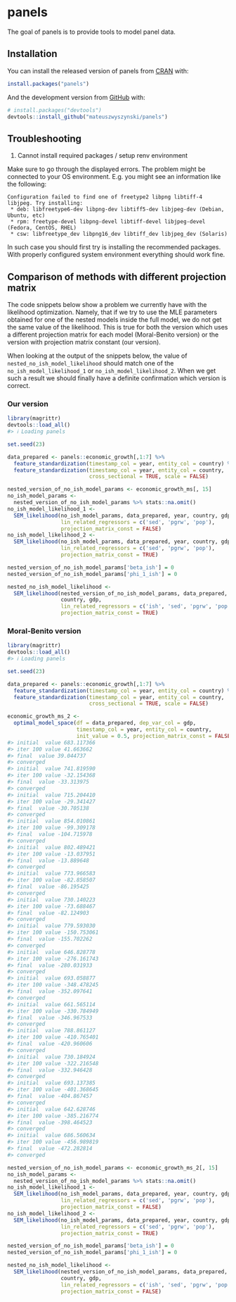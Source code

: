 
<!-- README.md is generated from README.Rmd. Please edit that file -->

# panels

<!-- badges: start -->
<!-- badges: end -->

The goal of panels is to provide tools to model panel data.

## Installation

You can install the released version of panels from
[CRAN](https://CRAN.R-project.org) with:

``` r
install.packages("panels")
```

And the development version from [GitHub](https://github.com/) with:

``` r
# install.packages("devtools")
devtools::install_github("mateuszwyszynski/panels")
```

## Troubleshooting

1.  Cannot install required packages / setup renv environment

Make sure to go through the displayed errors. The problem might be
connected to your OS environment. E.g. you might see an information like
the following:

    Configuration failed to find one of freetype2 libpng libtiff-4 libjpeg. Try installing:
     * deb: libfreetype6-dev libpng-dev libtiff5-dev libjpeg-dev (Debian, Ubuntu, etc)
     * rpm: freetype-devel libpng-devel libtiff-devel libjpeg-devel (Fedora, CentOS, RHEL)
     * csw: libfreetype_dev libpng16_dev libtiff_dev libjpeg_dev (Solaris)

In such case you should first try is installing the recommended
packages. With properly configured system environment everything should
work fine.

## Comparison of methods with different projection matrix

The code snippets below show a problem we currently have with the
likelihood optimization. Namely, that if we try to use the MLE
parameters obtained for one of the nested models inside the full model,
we do not get the same value of the likelihood. This is true for both
the version which uses a different projection matrix for each model
(Moral-Benito version) or the version with projection matrix constant
(our version).

When looking at the output of the snippets below, the value of
`nested_no_ish_model_likelihood` should match one of the
`no_ish_model_likelihood_1` or `no_ish_model_likelihood_2`. When we get
such a result we should finally have a definite confirmation which
version is correct.

### Our version

``` r
library(magrittr)
devtools::load_all()
#> ℹ Loading panels

set.seed(23)

data_prepared <- panels::economic_growth[,1:7] %>%
  feature_standardization(timestamp_col = year, entity_col = country) %>%
  feature_standardization(timestamp_col = year, entity_col = country,
                          cross_sectional = TRUE, scale = FALSE)

nested_version_of_no_ish_model_params <- economic_growth_ms[, 15]
no_ish_model_params <-
  nested_version_of_no_ish_model_params %>% stats::na.omit()
no_ish_model_likelihood_1 <-
  SEM_likelihood(no_ish_model_params, data_prepared, year, country, gdp,
                 lin_related_regressors = c('sed', 'pgrw', 'pop'),
                 projection_matrix_const = FALSE)
no_ish_model_likelihood_2 <-
  SEM_likelihood(no_ish_model_params, data_prepared, year, country, gdp,
                 lin_related_regressors = c('sed', 'pgrw', 'pop'),
                 projection_matrix_const = TRUE)

nested_version_of_no_ish_model_params['beta_ish'] = 0
nested_version_of_no_ish_model_params['phi_1_ish'] = 0

nested_no_ish_model_likelihood <-
  SEM_likelihood(nested_version_of_no_ish_model_params, data_prepared, year,
                 country, gdp,
                 lin_related_regressors = c('ish', 'sed', 'pgrw', 'pop'),
                 projection_matrix_const = TRUE)
```

### Moral-Benito version

``` r
library(magrittr)
devtools::load_all()
#> ℹ Loading panels

set.seed(23)

data_prepared <- panels::economic_growth[,1:7] %>%
  feature_standardization(timestamp_col = year, entity_col = country) %>%
  feature_standardization(timestamp_col = year, entity_col = country,
                          cross_sectional = TRUE, scale = FALSE)

economic_growth_ms_2 <-
  optimal_model_space(df = data_prepared, dep_var_col = gdp,
                      timestamp_col = year, entity_col = country,
                      init_value = 0.5, projection_matrix_const = FALSE)
#> initial  value 683.117366 
#> iter 100 value 41.663662
#> final  value 39.044737 
#> converged
#> initial  value 741.819590 
#> iter 100 value -32.154368
#> final  value -33.313975 
#> converged
#> initial  value 715.204410 
#> iter 100 value -29.341427
#> final  value -30.705138 
#> converged
#> initial  value 854.010861 
#> iter 100 value -99.309178
#> final  value -104.715978 
#> converged
#> initial  value 802.489421 
#> iter 100 value -13.037951
#> final  value -13.889648 
#> converged
#> initial  value 773.966583 
#> iter 100 value -82.858507
#> final  value -86.195425 
#> converged
#> initial  value 730.140223 
#> iter 100 value -73.688467
#> final  value -82.124903 
#> converged
#> initial  value 779.593030 
#> iter 100 value -150.753061
#> final  value -155.702262 
#> converged
#> initial  value 646.828778 
#> iter 100 value -276.161743
#> final  value -280.031933 
#> converged
#> initial  value 693.058877 
#> iter 100 value -348.478245
#> final  value -352.097641 
#> converged
#> initial  value 661.565114 
#> iter 100 value -330.784949
#> final  value -346.967533 
#> converged
#> initial  value 788.861127 
#> iter 100 value -410.765401
#> final  value -420.960606 
#> converged
#> initial  value 730.184924 
#> iter 100 value -322.216548
#> final  value -332.946428 
#> converged
#> initial  value 693.137385 
#> iter 100 value -401.368645
#> final  value -404.867457 
#> converged
#> initial  value 642.628746 
#> iter 100 value -385.216774
#> final  value -398.464523 
#> converged
#> initial  value 686.560634 
#> iter 100 value -456.989819
#> final  value -472.282814 
#> converged

nested_version_of_no_ish_model_params <- economic_growth_ms_2[, 15]
no_ish_model_params <-
  nested_version_of_no_ish_model_params %>% stats::na.omit()
no_ish_model_likelihood_1 <-
  SEM_likelihood(no_ish_model_params, data_prepared, year, country, gdp,
                 lin_related_regressors = c('sed', 'pgrw', 'pop'),
                 projection_matrix_const = FALSE)
no_ish_model_likelihood_2 <-
  SEM_likelihood(no_ish_model_params, data_prepared, year, country, gdp,
                 lin_related_regressors = c('sed', 'pgrw', 'pop'),
                 projection_matrix_const = TRUE)

nested_version_of_no_ish_model_params['beta_ish'] = 0
nested_version_of_no_ish_model_params['phi_1_ish'] = 0

nested_no_ish_model_likelihood <-
  SEM_likelihood(nested_version_of_no_ish_model_params, data_prepared, year,
                 country, gdp,
                 lin_related_regressors = c('ish', 'sed', 'pgrw', 'pop'),
                 projection_matrix_const = FALSE)
```
